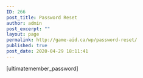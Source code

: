 ```yaml
---
ID: 266
post_title: Password Reset
author: admin
post_excerpt: ""
layout: page
permalink: http://game-aid.ca/wp/password-reset/
published: true
post_date: 2020-04-29 18:11:41
---
```

[ultimatemember_password]
